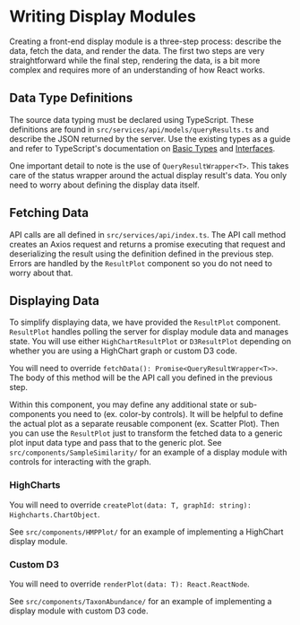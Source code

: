 # Writing Display Modules

Creating a front-end display module is a three-step process: describe the data, fetch the data, and render the data. The first two steps are very straightforward while the final step, rendering the data, is a bit more complex and requires more of an understanding of how React works.

## Data Type Definitions

The source data typing must be declared using TypeScript. These definitions are found in `src/services/api/models/queryResults.ts` and describe the JSON returned by the server. Use the existing types as a guide and refer to TypeScript's documentation on [Basic Types](https://www.typescriptlang.org/docs/handbook/basic-types.html) and [Interfaces](https://www.typescriptlang.org/docs/handbook/interfaces.html).

One important detail to note is the use of `QueryResultWrapper<T>`. This takes care of the status wrapper around the actual display result's data. You only need to worry about defining the display data itself.

## Fetching Data

API calls are all defined in `src/services/api/index.ts`. The API call method creates an Axios request and returns a promise executing that request and deserializing the result using the definition defined in the previous step. Errors are handled by the `ResultPlot` component so you do not need to worry about that.

## Displaying Data

To simplify displaying data, we have provided the `ResultPlot` component. `ResultPlot` handles polling the server for display module data and manages state. You will use either `HighChartResultPlot` or `D3ResultPlot` depending on whether you are using a HighChart graph or custom D3 code.

You will need to override `fetchData(): Promise<QueryResultWrapper<T>>`. The body of this method will be the API call you defined in the previous step.

Within this component, you may define any additional state or sub-components you need to (ex. color-by controls). It will be helpful to define the actual plot as a separate reusable component (ex. Scatter Plot). Then you can use the `ResultPlot` just to transform the fetched data to a generic plot input data type and pass that to the generic plot. See `src/components/SampleSimilarity/` for an example of a display module with controls for interacting with the graph.

### HighCharts

You will need to override `createPlot(data: T, graphId: string): Highcharts.ChartObject`.

See `src/components/HMPPlot/` for an example of implementing a HighChart display module.

### Custom D3

You will need to override `renderPlot(data: T): React.ReactNode`.

See `src/components/TaxonAbundance/` for an example of implementing a display module with custom D3 code.
